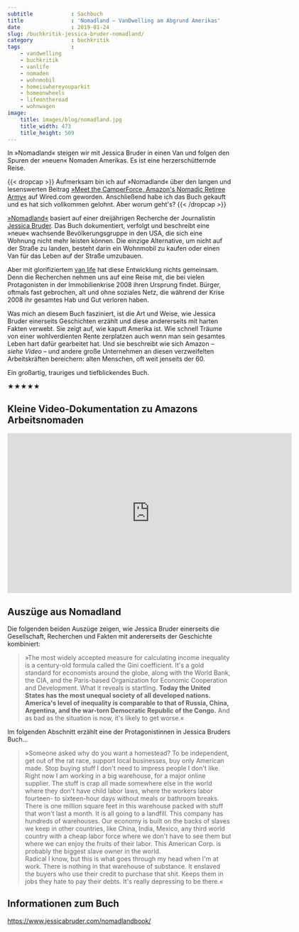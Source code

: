 ```yaml
---
subtitle            : Sachbuch
title               : 'Nomadland – VanDwelling am Abgrund Amerikas'
date                : 2019-01-24
slug: /buchkritik-jessica-bruder-nomadland/
category            : buchkritik
tags                :
    - vandwelling
    - buchkritik
    - vanlife
    - nomaden
    - wohnmobil
    - homeiswhereyouparkit
    - homeonwheels
    - lifeontheroad
    - wohnwagen
image:
    title: images/blog/nomadland.jpg
    title_width: 473
    title_height: 509
---
```

In »Nomadland« steigen wir mit Jessica Bruder in einen Van und folgen den Spuren der »neuen« Nomaden Amerikas. Es ist eine herzerschütternde Reise.
<!--more-->

{{< dropcap >}}
Aufmerksam bin ich auf »Nomadland« über den langen und lesenswerten Beitrag [»Meet the CamperForce, Amazon's Nomadic Retiree Army«](https://www.wired.com/story/meet-camperforce-amazons-nomadic-retiree-army/) auf Wired.com geworden. Anschließend habe ich das Buch gekauft und es hat sich vollkommen gelohnt. Aber worum geht's?
{{< /dropcap >}}


[»Nomadland«](https://www.jessicabruder.com/nomadlandbook/) basiert auf einer dreijährigen Recherche der Journalistin [Jessica Bruder](https://www.jessicabruder.com/). Das Buch dokumentiert, verfolgt und beschreibt eine »neue« wachsende Bevölkerungsgruppe in den USA, die sich eine Wohnung nicht mehr leisten können. Die einzige Alternative, um nicht auf der Straße zu landen, besteht darin ein Wohnmobil zu kaufen oder einen Van für das Leben auf der Straße umzubauen.

Aber mit glorifiziertem [van life](https://www.instagram.com/explore/tags/vanlife/) hat diese Entwicklung nichts gemeinsam. Denn die Recherchen nehmen uns auf eine Reise mit, die bei vielen Protagonisten in der Immobilienkrise 2008 ihren Ursprung findet. Bürger, oftmals fast gebrochen, alt und ohne soziales Netz, die während der Krise 2008 ihr gesamtes Hab und Gut verloren haben.

Was mich an diesem Buch fasziniert, ist die Art und Weise, wie Jessica Bruder einerseits Geschichten erzählt und diese andererseits mit harten Fakten verwebt. Sie zeigt auf, wie kaputt Amerika ist. Wie schnell Träume von einer wohlverdienten Rente zerplatzen auch wenn man sein gesamtes Leben hart dafür gearbeitet hat. Und sie beschreibt wie  sich Amazon – _siehe Video_ – und andere große Unternehmen an diesen verzweifelten Arbeitskräften bereichern: alten Menschen, oft weit jenseits der 60.

Ein großartig, trauriges und tiefblickendes Buch.

&#9733;&#9733;&#9733;&#9733;&#9733;

## Kleine Video-Dokumentation zu Amazons Arbeitsnomaden

<iframe src="https://player.vimeo.com/video/247796154?title=0&byline=0&portrait=0" width="640" height="360" frameborder="0" webkitallowfullscreen mozallowfullscreen allowfullscreen></iframe>

## Auszüge aus Nomadland

Die folgenden beiden Auszüge zeigen, wie Jessica Bruder einerseits die Gesellschaft, Recherchen und Fakten mit andererseits der Geschichte kombiniert:

> »The most widely accepted measure for calculating income inequality is a century-old formula called the Gini coefficient. It's a gold standard for economists around the globe, along with the World Bank, the CIA, and the Paris-based Organization for Economic Cooperation and Development. What it reveals is startling. **Today the United States has the most unequal society of all developed nations. America's level of inequality is comparable to that of Russia, China, Argentina, and the war-torn Democratic Republic of the Congo.** And as bad as the situation is now, it's likely to get worse.«

Im folgenden Abschnitt erzählt eine der Protagonistinnen in Jessica Bruders Buch…

> »Someone asked why do you want a homestead? To be independent, get out of the rat race, support local businesses, buy only American made. Stop buying stuff I don't need to impress people I don't like. Right now I am working in a big warehouse, for a major online supplier. The stuff is crap all made somewhere else in the world where they don't have child labor laws, where the workers labor fourteen- to sixteen-hour days without meals or bathroom breaks. There is one million square feet in this warehouse packed with stuff that won't last a month. It is all going to a landfill. This company has hundreds of warehouses. Our economy is built on the backs of slaves we keep in other countries, like China, India, Mexico, any third world country
with a cheap labor force where we don't have to see them but where we can enjoy the fruits of their labor. This American Corp. is probably the biggest slave owner in the world.  
Radical I know, but this is what goes through my head when I'm at work. There is nothing in that warehouse of substance. It enslaved the buyers who use their credit to purchase that shit. Keeps them in jobs they hate to pay their debts. It's really depressing to be there.«

## Informationen zum Buch

<https://www.jessicabruder.com/nomadlandbook/>
